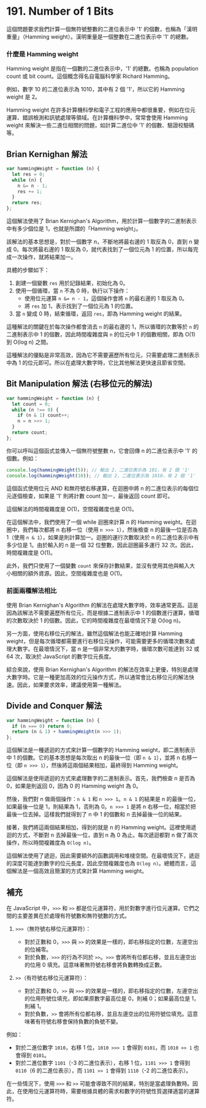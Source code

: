 # 191. Number of 1 Bits

這個問題要求我們計算一個無符號整數的二進位表示中 '1' 的個數，也稱為「漢明重量」（Hamming weight）。漢明重量是一個整數在二進位表示中 '1' 的總數。

### 什麼是 Hamming weight

Hamming weight 是指在一個數的二進位表示中，'1' 的總數。也稱為 population count 或 bit count。這個概念得名自電腦科學家 Richard Hamming。

例如，數字 10 的二進位表示為 1010，其中有 2 個 '1'，所以它的 Hamming weight 是 2。

Hamming weight 在許多計算機科學和電子工程的應用中都很重要，例如在位元運算、錯誤檢測和訊號處理等領域。在計算機科學中，常常會使用 Hamming weight 來解決一些二進位相關的問題，如計算二進位中 '1' 的個數、驗證校驗碼等。

## Brian Kernighan 解法

```js
var hammingWeight = function (n) {
  let res = 0;
  while (n) {
    n &= n - 1;
    res += 1;
  }
  return res;
};
```

這個解法使用了 Brian Kernighan's Algorithm，用於計算一個數字的二進制表示中有多少個位是 1，也就是所謂的「Hamming weight」。

該解法的基本思想是，對於一個數字 n，不斷地將最右邊的 1 取反為 0，直到 n 變成 0。每次將最右邊的 1 取反為 0，就代表找到了一個位元為 1 的位置，所以每完成一次操作，就將結果加一。

具體的步驟如下：

1. 創建一個變數 `res` 用於記錄結果，初始化為 0。
2. 使用一個循環，當 `n` 不為 0 時，執行以下操作：
   - 使用位元運算 `n &= n - 1`，這個操作會將 `n` 的最右邊的 1 取反為 0。
   - 將 `res` 加 1，表示找到了一個位元為 1 的位置。
3. 當 `n` 變成 0 時，結束循環，返回 `res`，即為 Hamming weight 的結果。

這種解法的關鍵在於每次操作都會消去 `n` 的最右邊的 1，所以循環的次數等於 `n` 的二進制表示中 1 的個數，因此時間複雜度與 `n` 的位元中 1 的個數相關，即為 O(1) 到 O(log n) 之間。

這種解法的優點是非常高效，因為它不需要遍歷所有位元，只需要處理二進制表示中為 1 的位元即可。所以在處理大數字時，它比其他解法更快速且節省空間。

## Bit Manipulation 解法 (右移位元的解法)

```javascript
var hammingWeight = function (n) {
  let count = 0;
  while (n !== 0) {
    if (n & 1) count++;
    n = n >>> 1;
  }
  return count;
};
```

你可以呼叫這個函式並傳入一個無符號整數 n，它會回傳 n 的二進位表示中 '1' 的個數。例如：

```javascript
console.log(hammingWeight(5)); // 輸出 2，二進位表示為 101，有 2 個 '1'
console.log(hammingWeight(10)); // 輸出 2，二進位表示為 1010，有 2 個 '1'
```

這個函式使用位元 AND 和無符號右移運算，在迴圈中將 n 的二進位表示的每個位元逐個檢查，如果是 '1' 則將計數 count 加一，最後返回 count 即可。

這個解法的時間複雜度是 O(1)，空間複雜度也是 O(1)。

在這個解法中，我們使用了一個 while 迴圈來計算 n 的 Hamming weight。在迴圈中，我們每次都將 n 右移一位（使用 `n >>> 1`），然後檢查 n 的最後一位是否為 1（使用 `n & 1`），如果是則計算加一。迴圈的運行次數取決於 n 的二進位表示中有多少位是 1。由於輸入的 n 是一個 32 位整數，因此迴圈最多運行 32 次。因此，時間複雜度是 O(1)。

此外，我們只使用了一個變數 `count` 來保存計數結果，並沒有使用其他與輸入大小相關的額外資源。因此，空間複雜度也是 O(1)。

### 前面兩種解法相比

使用 Brian Kernighan's Algorithm 的解法在處理大數字時，效率通常更高。這是因為該解法不需要遍歷所有位元，而是根據二進制表示中 1 的個數進行運算，循環的次數取決於 1 的個數。因此，它的時間複雜度在最壞情況下是 O(log n)。

另一方面，使用右移位元的解法，雖然這個解法也能正確地計算 Hamming weight，但是每次循環都需要進行右移位元操作，可能需要更多的循環次數來處理大數字。在最壞情況下，當 n 是一個非常大的數字時，循環次數可能達到 32 或 64 次，取決於 JavaScript 的數字位元長度。

綜合來說，使用 Brian Kernighan's Algorithm 的解法在效率上更優，特別是處理大數字時。它是一種更加高效的位元操作方式，所以通常會比右移位元的解法快速。因此，如果要求效率，建議使用第一種解法。

## Divide and Conquer 解法

```javascript
var hammingWeight = function (n) {
  if (n === 0) return 0;
  return (n & 1) + hammingWeight(n >>> 1);
};
```

這個解法是一種遞迴的方式來計算一個數字的 Hamming weight，即二進制表示中 1 的個數。它的基本思想是每次取出 n 的最後一位（即 `n & 1`），並將 n 右移一位（即 `n >>> 1`），然後將這兩個結果相加，最終得到 Hamming weight。

這個解法是使用遞迴的方式來處理數字的二進制表示。首先，我們檢查 n 是否為 0，如果是則返回 0，因為 0 的 Hamming weight 為 0。

然後，我們對 n 做兩個操作：`n & 1` 和 `n >>> 1`。`n & 1` 的結果是 n 的最後一位，如果最後一位是 1，則結果為 1，否則為 0。`n >>> 1` 是將 n 右移一位，相當於把最後一位去掉。這樣我們就得到了 n 中 1 的個數和 n 去掉最後一位的結果。

接著，我們將這兩個結果相加，得到的就是 n 的 Hamming weight。這裡使用遞迴的方式，不斷對 n 去掉最後一位，直到 n 為 0 為止。每次遞迴都對 n 做了兩次操作，所以時間複雜度為 `O(log n)`。

這個解法使用了遞迴，因此需要額外的函數調用和堆棧空間。在最壞情況下，遞迴的深度可能達到數字的位元長度，因此空間複雜度也為 `O(log n)`。總體而言，這個解法是一個高效且簡潔的方式來計算 Hamming weight。

## 補充

在 JavaScript 中，`>>>` 和 `>>` 都是位元運算符，用於對數字進行位元運算。它們之間的主要差異在於處理有符號數和無符號數的方式。

1. `>>>`（無符號右移位元運算符）：

   - 對於正數和 0，`>>>` 與 `>>` 的效果是一樣的，即右移指定的位數，左邊空出的位補零。
   - 對於負數，`>>>` 的行為不同於 `>>`。`>>>` 會將所有位都右移，並且左邊空出的位用 0 填充。這意味著無符號右移會將負數轉換成正數。

2. `>>`（有符號右移位元運算符）：
   - 對於正數和 0，`>>` 與 `>>>` 的效果是一樣的，即右移指定的位數，左邊空出的位用符號位填充，即如果原數字最高位是 0，則補 0；如果最高位是 1，則補 1。
   - 對於負數，`>>` 會將所有位都右移，並且左邊空出的位用符號位填充。這意味著有符號右移會保持負數的負號不變。

例如：

- 對於二進位數字 `1010`，右移 1 位，`1010 >>> 1` 會得到 `0101`，而 `1010 >> 1` 也會得到 `0101`。
- 對於二進位數字 `1101`（-3 的二進位表示），右移 1 位，`1101 >>> 1` 會得到 `0110`（6 的二進位表示），而 `1101 >> 1` 會得到 `1110`（-2 的二進位表示）。

在一些情況下，使用 `>>>` 和 `>>` 可能會導致不同的結果，特別是當處理負數時。因此，在使用位元運算符時，需要根據具體的需求和數字的符號性質選擇適當的運算符。
